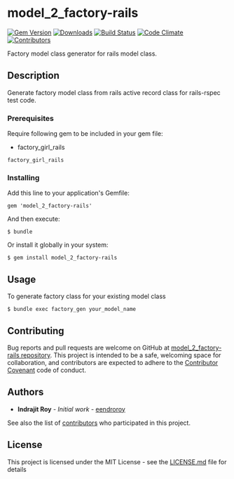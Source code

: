 # model_2_factory-rails

[![Gem Version](https://badge.fury.io/rb/model_2_factory-rails.svg)](https://rubygems.org/gems/model_2_factory-rails)
[![Downloads](https://img.shields.io/gem/dt/model_2_factory-rails.svg)](https://rubygems.org/gems/model_2_factory-rails)
[![Build Status](https://travis-ci.org/eendroroy/model_2_factory-rails.svg?branch=master)](https://travis-ci.org/eendroroy/model_2_factory-rails) 
[![Code Climate](https://codeclimate.com/github/eendroroy/model_2_factory-rails/badges/gpa.svg)](https://codeclimate.com/github/eendroroy/model_2_factory-rails)
[![Contributors](https://img.shields.io/github/contributors/eendroroy/model_2_factory-rails.svg)](CONTRIBUTORS.md)


Factory model class generator for rails model class.

## Description

Generate factory model class from rails active record class for rails-rspec test code.

### Prerequisites

Require following gem to be included in your gem file:
 
 - factory_girl_rails
```
factory_girl_rails
```

### Installing

Add this line to your application's Gemfile:

```
gem 'model_2_factory-rails'

```
And then execute:

```
$ bundle

```
Or install it globally in your system:

```
$ gem install model_2_factory-rails

```

## Usage

To generate factory class for your existing model class

```
$ bundle exec factory_gen your_model_name
```

## Contributing

Bug reports and pull requests are welcome on GitHub at [model_2_factory-rails repository](https://github.com/eendroroy/model_2_factory-rails). 
This project is intended to be a safe, welcoming space for collaboration,
and contributors are expected to adhere to the [Contributor Covenant](http://contributor-covenant.org) code of conduct.

## Authors

* **Indrajit Roy** - *Initial work* - [eendroroy](https://github.com/eendroroy)

See also the list of [contributors](CONTRIBUTORS.md) who participated in this project.

## License

This project is licensed under the MIT License - see the [LICENSE.md](LICENSE.md) file for details